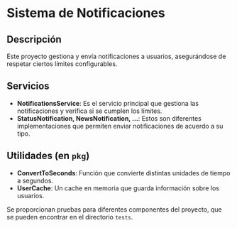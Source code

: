 # Sistema de Notificaciones

## Descripción
Este proyecto gestiona y envía notificaciones a usuarios, asegurándose de respetar ciertos límites configurables.

## Servicios

- **NotificationsService**: Es el servicio principal que gestiona las notificaciones y verifica si se cumplen los límites.
- **StatusNotification, NewsNotification, ...**: Estos son diferentes implementaciones que permiten enviar notificaciones de acuerdo a su tipo.

## Utilidades (en `pkg`)

- **ConvertToSeconds**: Función que convierte distintas unidades de tiempo a segundos.
- **UserCache**: Un cache en memoria que guarda información sobre los usuarios.

Se proporcionan pruebas para diferentes componentes del proyecto, que se pueden encontrar en el directorio `tests`.
